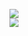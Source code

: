 [![](https://img.shields.io/badge/Made%20With-Github%20Spray-lightgrey.svg?style=for-the-badge&logo=github)](https://github.com/Annihil/github-spray#20075)  
[![](https://i.imgur.com/2DrTn0Z.gif)](https://github.com/Annihil/github-spray)